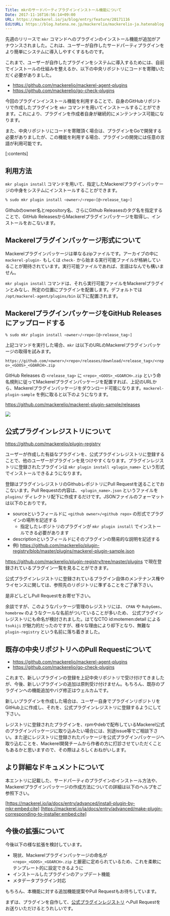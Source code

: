 ```yaml
---
Title: mkrのサードパーティプラグインインストール機能について
Date: 2017-11-16T16:56:14+09:00
URL: https://mackerel.io/ja/blog/entry/feature/20171116
EditURL: https://blog.hatena.ne.jp/mackerelio/mackerelio-ja.hatenablog.mackerel.io/atom/entry/8599973812318296352
---
```


先週のリリースで `mkr` コマンドへのプラグインのインストール機能が追加がアナウンスされました。これは、ユーザーが自作したサードパーティプラグインをより簡単にシステムに導入しやすくするものです。

これまで、ユーザーが自作したプラグインをシステムに導入するためには、自前でインストールの仕組みを整えるか、以下の中央リポジトリにコードを寄贈いただく必要がありました。

- https://github.com/mackerelio/mackerel-agent-plugins
- https://github.com/mackerelio/go-check-plugins

今回のプラグインインストール機能を利用することで、自身のGitHubリポジトリで作成したプラグインを `mkr` コマンドを用いてインストールすることができます。これにより、プラグインを作成者自身が継続的にメンテンナンス可能になります。

また、中央リポジトリにコードを寄贈頂く場合は、プラグインをGoで開発する必要がありましたが、この機能を利用する場合、プラグインの開発には任意の言語が利用可能です。

[:contents]

## 利用方法

`mkr plugin install` コマンドを用いて、指定したMackerelプラグインパッケージの中身をシステムにインストールすることができます。

```sh
% sudo mkr plugin install <owner>/<repo>[@<release_tag>]
```

Githubのowner名とrepository名、さらにGithub Releasesのタグ名を指定することで、GitHub ReleasesからMackerelプラグインパッケージを取得し、インストールをおこないます。

## Mackerelプラグインパッケージ形式について

Mackerelプラグインパッケージは単なるzipファイルです。アーカイブの中に `mackerel-plugin-` もしくは `check-` から始まる実行可能ファイルが格納していることが期待されています。実行可能ファイルであれば、言語はなんでも構いません。

`mkr plugin install` コマンドは、それら実行可能ファイルをMackerelプラグインとみなし、所定の位置にプラグインを配置します。デフォルトでは `/opt/mackerel-agent/plugins/bin` 以下に配置されます。

## MackerelプラグインパッケージをGitHub Releasesにアップロードする

```sh
% sudo mkr plugin install <owner>/<repo>[@<release_tag>]
```

上記コマンドを実行した場合、`mkr` は以下のURLのMackerelプラグインパッケージの取得を試みます。

`https://github.com/<owner>/<repo>/releases/download/<release_tag>/<repo>_<GOOS>_<GOARCH>.zip`

GitHub Releases の `<release_tag>` に `<repo>_<GOOS>_<GOARCH>.zip` という命名規則に従ってMackerelプラグインパッケージを配置すれば、上記のURLから、Mackerelプラグインパッケージをダウンロード可能になります。`mackerel-plugin-sample` を例に取ると以下のようになります。

https://github.com/mackerelio/mackerel-plugin-sample/releases

![](https://cdn-ak.f.st-hatena.com/images/fotolife/m/mackerelio/20171025/20171025162942.png)

## 公式プラグインレジストリについて

https://github.com/mackerelio/plugin-registry

ユーザーが作成した有益なプラグインを、公式プラグインレジストリに登録することで、他のユーザーがプラグインを見つけやすくなります。プラグインレジストリに登録されたプラグインは `mkr plugin install <plugin_name>` という形式でインストールできるようになります。

登録はプラグインレジストリのGithubレポジトリにPull Requestを送ることでおこないます。Pull Requestの内容は、 `<plugin_name>.json` というファイルを `plugins/` ディレクトリ配下に作成するだけです。JSONファイルのフォーマットは以下のとおりです。

- sourceというフィールドに `<github owner>/<github repo>` の形式でプラグインの場所を記述する
  - 指定したレポジトリのプラグインが `mkr plugin install` でインストールできる必要があります
- descriptionというフィールドにそのプラグインの簡易的な説明を記述する
- 例) https://github.com/mackerelio/plugin-registry/blob/master/plugins/mackerel-plugin-sample.json

https://github.com/mackerelio/plugin-registry/tree/master/plugins で現在登録されているプラグイン一覧を見ることができます。

公式プラグインレジストリに登録されているプラグイン自体のメンテナンス権やライセンスに関しては、参照先のリポジトリに準ずることをご了承下さい。

是非どしどしPull Requestをお寄せ下さい。

余談ですが、このようなパッケージ管理のレジストリには、 `CPAN` や `RubyGems`、 `homebrew` のようなクールな名前がついていることが多いため、 公式プラグインレジストリにも命名が検討されました。はてなCTO id:motemen:detail による `tsukiji` が魅力的だったのですが、様々な理由により却下となり、無難な `plugin-registry` という名前に落ち着きました。

## 既存の中央リポジトリへのPull Requestについて

- https://github.com/mackerelio/mackerel-agent-plugins
- https://github.com/mackerelio/go-check-plugins

これまで、新しいプラグインの登録を上記中央リポジトリで受け付けてきましたが、今後、新しいプラグインの追加は原則受け付けません。もちろん、既存のプラグインへの機能追加やバグ修正はウェルカムです。

新しいプラグインを作成した場合は、ユーザー自身でプラグインリポジトリをGitHub上に作成し、それを、公式プラグインレジストリに登録するようにして下さい。

レジストリに登録されたプラグインを、rpmやdebで配布しているMackerel公式のプラグインパッケージに取り込みたい場合には、別途issue等でご相談下さい。また逆にレジストリに登録されたパッケージを公式プラグインパッケージへ取り込むことを、Mackerel開発チームから作者の方に打診させていただくこともあるかと思いますので、その際はよろしくおねがいします。

## より詳細なドキュメントについて

本エントリに記載した、サードパーティのプラグインのインストール方法や、Mackerelプラグインパッケージの作成方法についての詳細は以下のヘルプをご参照下さい。

[https://mackerel.io/ja/docs/entry/advanced/install-plugin-by-mkr:embed:cite]
[https://mackerel.io/ja/docs/entry/advanced/make-plugin-corresponding-to-installer:embed:cite]

## 今後の拡張について

今後以下の様な拡張を検討しています。

- 現状、Mackerelプラグインパッケージの命名が `<repo>_<GOOS>_<GOARCH>.zip` と厳密に定められているため、これを柔軟にテンプレート的に設定できるように
- インストールしたプラグインのアップデート機能
- メタデータプラグイン対応

もちろん、本機能に対する追加機能提案やPull Requestもお待ちしています。

まずは、プラグインを自作して、[公式プラグインレジストリ](https://github.com/mackerelio/plugin-registry) へPull Requestをお送りいただけるとうれしいです。
